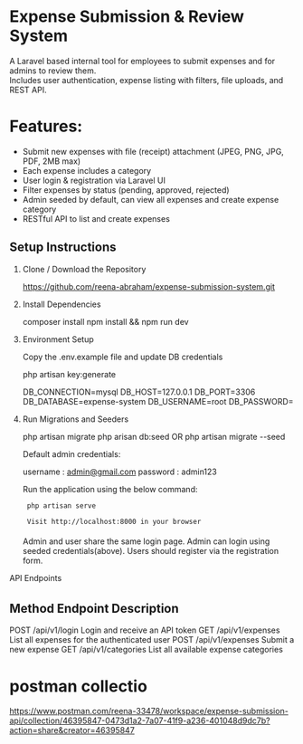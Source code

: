 # Expense Submission & Review System


A Laravel based internal tool for employees to submit expenses and for admins to review them.  
Includes user authentication, expense listing with filters, file uploads, and REST API.


# Features:

- Submit new expenses with file (receipt) attachment (JPEG, PNG, JPG, PDF, 2MB max)
- Each expense includes a category
- User login & registration via Laravel UI
- Filter expenses by status (pending, approved, rejected)
- Admin seeded by default, can view all expenses and create expense category
- RESTful API to list and create expenses


## Setup Instructions

1. Clone / Download the Repository

   https://github.com/reena-abraham/expense-submission-system.git

2. Install Dependencies

    composer install
    npm install && npm run dev

3. Environment Setup
  
   Copy the .env.example file and update DB credentials

   php artisan key:generate

    DB_CONNECTION=mysql
    DB_HOST=127.0.0.1
    DB_PORT=3306
    DB_DATABASE=expense-system
    DB_USERNAME=root
    DB_PASSWORD=

4. Run Migrations and Seeders

   php artisan migrate
   php arisan db:seed
       OR
   php artisan migrate --seed


   Default admin credentials:

    username : admin@gmail.com
    password : admin123

   Run the application using the below command:

        php artisan serve

        Visit http://localhost:8000 in your browser

    ####
    Admin and user share the same login page. Admin can login using seeded credentials(above).
    Users should register via the registration form.


API Endpoints
######
Method	   Endpoint	            Description
-----------------------------------------------------
POST	   /api/v1/login	     Login and receive an API token
GET	       /api/v1/expenses	     List all expenses for the authenticated user
POST	   /api/v1/expenses	     Submit a new expense
GET        /api/v1/categories    List all available expense categories

# postman collectio

https://www.postman.com/reena-33478/workspace/expense-submission-api/collection/46395847-0473d1a2-7a07-41f9-a236-401048d9dc7b?action=share&creator=46395847
